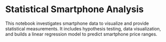 # Statistical Smartphone Analysis
This notebook investigates smartphone data to visualize and provide statistical measurements. It includes hypothesis testing, data visualization, and builds a linear regression model to predict smartphone price ranges.
